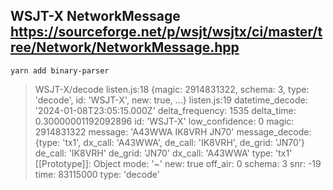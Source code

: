 ## WSJT-X NetworkMessage https://sourceforge.net/p/wsjt/wsjtx/ci/master/tree/Network/NetworkMessage.hpp

`yarn add binary-parser`

> WSJT-X/decode
listen.js:18
{magic: 2914831322, schema: 3, type: 'decode', id: 'WSJT-X', new: true, …}
listen.js:19
datetime_decode:
'2024-01-08T23:05:15.000Z'
delta_frequency:
1535
delta_time:
0.30000001192092896
id:
'WSJT-X'
low_confidence:
0
magic:
2914831322
message:
'A43WWA IK8VRH JN70'
message_decode:
{type: 'tx1', dx_call: 'A43WWA', de_call: 'IK8VRH', de_grid: 'JN70'}
de_call:
'IK8VRH'
de_grid:
'JN70'
dx_call:
'A43WWA'
type:
'tx1'
[[Prototype]]:
Object
mode:
'~'
new:
true
off_air:
0
schema:
3
snr:
-19
time:
83115000
type:
'decode'